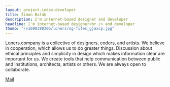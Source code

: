 ```yaml
---
layout: project-index-developer
title: Šimon Bařák
description: I'm internet-based designer and developer
headline: I'm internet-based designer<br /> and developer
thumb: "/v1600380306/loners/og-files_gjaxcp.jpg"
---
```


Loners.company is a collective of designers, coders, and artists. We believe in cooperation, which allows us to&nbsp;do greater things. Discussion about ethical principles and simplicity in design which makes information clear are important for us. We create tools that help communication between public and institutions, architects, artists or others. We are always open to collaborate.

[Mail](mailto:magdalena@loners.company)

<!-- [View introduction](./assets/audio/speech.mp3){: .rounded .border-2 .px-2 .border-gray-900} -->
